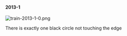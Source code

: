 #### 2013-1
![train-2013-1-0.png](https://github.com/lil-lab/nlvr/raw/master/nlvr/train/images/9/train-2013-1-0.png "train-2013-1-0.png")

There is exactly one black circle not touching the edge